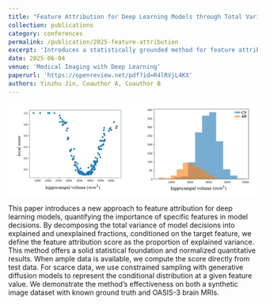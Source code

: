 ```yaml
---
title: "Feature Attribution for Deep Learning Models through Total Variance Decomposition"
collection: publications
category: conferences
permalink: /publication/2025-feature-attribution
excerpt: 'Introduces a statistically grounded method for feature attribution by decomposing model decision variance, enhancing interpretability in deep learning models.'
date: 2025-06-04
venue: 'Medical Imaging with Deep Learning'
paperurl: 'https://openreview.net/pdf?id=R4lRVjL4KX'
authors: Yinzhu Jin, Coauthor A, Coauthor B
---
```


![](/images/publications/feature_attribution.PNG)

This paper introduces a new approach to feature attribution for deep learning models, quantifying the importance of specific features in model decisions. By decomposing the total variance of model decisions into explained and unexplained fractions, conditioned on the target feature, we define the feature attribution score as the proportion of explained variance. This method offers a solid statistical foundation and normalized quantitative results. When ample data is available, we compute the score directly from test data. For scarce data, we use constrained sampling with generative diffusion models to represent the conditional distribution at a given feature value. We demonstrate the method’s effectiveness on both a synthetic image dataset with known ground truth and OASIS-3 brain MRIs.
